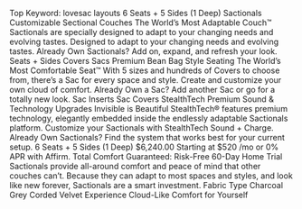 Top Keyword: lovesac layouts
6 Seats + 5 Sides (1 Deep)
Sactionals
Customizable Sectional Couches
The World’s Most Adaptable Couch™
Sactionals are specially designed to adapt to your changing needs and evolving tastes.
Designed to adapt to your changing needs and evolving tastes.
Already Own Sactionals?
Add on, expand, and refresh your look.
Seats + Sides
Covers
Sacs
Premium Bean Bag Style Seating
The World’s Most Comfortable Seat™
With 5 sizes and hundreds of Covers to choose from, there’s a Sac for every space and style.
Create and customize your own cloud of comfort.
Already Own a Sac?
Add another Sac or go for a totally new look.
Sac Inserts
Sac Covers
StealthTech
Premium Sound & Technology Upgrades
Invisible is Beautiful
StealthTech® features premium technology, elegantly embedded inside the endlessly adaptable Sactionals platform.
Customize your Sactionals with StealthTech Sound + Charge.
Already Own Sactionals?
Find the system that works best for your current setup.
6 Seats + 5 Sides (1 Deep)
$6,240.00
Starting at $520 /mo or 0% APR with Affirm.
Total Comfort Guaranteed:
Risk-Free 60-Day Home Trial
Sactionals provide all-around comfort and peace of mind that other couches can’t. Because they can adapt to most spaces and styles, and look like new forever, Sactionals are a smart investment.
Fabric Type
Charcoal Grey Corded Velvet
Experience Cloud-Like Comfort for Yourself